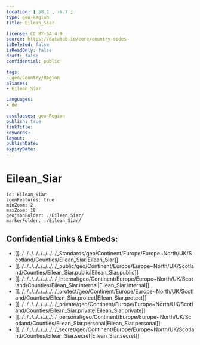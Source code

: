 ```yaml
---
location: [ 58.1 , -6.7 ] 
type: geo-Region
title: Eilean_Siar

license: CC BY-SA 4.0
source: https://datahub.io/core/country-codes
isDeleted: false
isReadOnly: false
draft: false
confidential: public

tags:
- geo/Country/Region
aliases:
- Eilean_Siar

Languages:
- de

cssclasses: geo-Region
publish: true
linkTitle: 
keywords: 
layout: 
publishDate: 
expiryDate: 
---
```


# Eilean_Siar

```leaflet
id: Eilean_Siar
zoomFeatures: true 
minZoom: 2 
maxZoom: 18
geojsonFolder: ./Eilean_Siar/
markerFolder: ./Eilean_Siar/
```


## Confidential Links & Embeds: 
- [[../../../../../../../../_Standards/geo/Continent/Europe/Europe~North/UK/Scotland/Counties/Eilean_Siar|Eilean_Siar]] 
- [[../../../../../../../../_public/geo/Continent/Europe/Europe~North/UK/Scotland/Counties/Eilean_Siar.public|Eilean_Siar.public]] 
- [[../../../../../../../../_internal/geo/Continent/Europe/Europe~North/UK/Scotland/Counties/Eilean_Siar.internal|Eilean_Siar.internal]] 
- [[../../../../../../../../_protect/geo/Continent/Europe/Europe~North/UK/Scotland/Counties/Eilean_Siar.protect|Eilean_Siar.protect]] 
- [[../../../../../../../../_private/geo/Continent/Europe/Europe~North/UK/Scotland/Counties/Eilean_Siar.private|Eilean_Siar.private]] 
- [[../../../../../../../../_personal/geo/Continent/Europe/Europe~North/UK/Scotland/Counties/Eilean_Siar.personal|Eilean_Siar.personal]] 
- [[../../../../../../../../_secret/geo/Continent/Europe/Europe~North/UK/Scotland/Counties/Eilean_Siar.secret|Eilean_Siar.secret]] 

